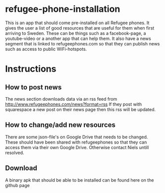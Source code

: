 # refugee-phone-installation
This is an app that should come pre-installed on all Refugee phones. It gives the user a list of good resources that are useful for them when first arriving to Sweden. These can be things such as a facebook-page, a youtube-video or a another app that can help them. It also have a news segment that is linked to refugeephones.com so that they can publish news such as access to public WiFi-hotspots.

# Instructions

## How to post news
The news section downloads data via an rss feed from http://www.refugeephones.com/news?format=rss
If they post with squarespace a new post on their news page then this rss will be updated.

## How to change/add new resources
There are some json-file's on Google Drive that needs to be changed. These should have been shared with refugeephones so that they can access them via their own Google Drive. Otherwise contact Niels untill resolved.

## Download
A binary apk that should be able to be installed can be found here on the github page